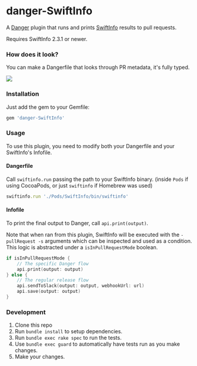 # danger-SwiftInfo

A [Danger](http://danger.systems/) plugin that runs and prints [SwiftInfo](https://github.com/rockbruno/SwiftInfo) results to pull requests.

Requires SwiftInfo 2.3.1 or newer.

### How does it look?

You can make a Dangerfile that looks through PR metadata, it's fully typed.

<img src="https://i.imgur.com/8kvEx5O.png">

### Installation

Just add the gem to your Gemfile:

```ruby
gem 'danger-SwiftInfo'
```

### Usage

To use this plugin, you need to modify both your Dangerfile and your SwiftInfo's Infofile.

#### Dangerfile

Call `swiftinfo.run` passing the path to your SwiftInfo binary. (inside `Pods` if using CocoaPods, or just `swiftinfo` if Homebrew was used)

```ruby
swiftinfo.run './Pods/SwiftInfo/bin/swiftinfo'
```

#### Infofile

To print the final output to Danger, call `api.print(output)`.

Note that when ran from this plugin, SwiftInfo will be executed with the `-pullRequest -s` arguments which can be inspected and used as a condition. This logic is abstracted under a `isInPullRequestMode` boolean.

```swift
if isInPullRequestMode {
	// The specific Danger flow
    api.print(output: output)
} else {
	// The regular release flow
    api.sendToSlack(output: output, webhookUrl: url)
    api.save(output: output)
}
```

### Development

1. Clone this repo
2. Run `bundle install` to setup dependencies.
3. Run `bundle exec rake spec` to run the tests.
4. Use `bundle exec guard` to automatically have tests run as you make changes.
5. Make your changes.
